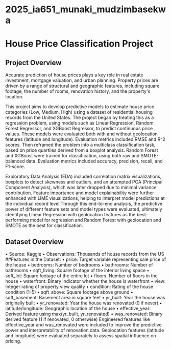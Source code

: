 # 2025_ia651_munaki_mudzimbasekwa

# House Price Classification Project
## Project Overview
Accurate prediction of house prices plays a key role in real estate investment, mortgage valuation, and urban planning. Property prices are driven by a range of structural and geographic features, including square footage, the number of rooms, renovation history, and the property's location.

This project aims to develop predictive models to estimate house price categories (Low, Medium, High) using a dataset of residential housing records from the United States. The project began by treating this as a regression problem, using models such as Linear Regression, Random Forest Regressor, and XGBoost Regressor, to predict continuous price values. These models were evaluated both with and without geolocation features (latitude and longitude). Evaluation metrics included RMSE and R^2 scores.  Then reframed the problem into a multiclass classification task, based on price quartiles derived from a boxplot analysis. Random Forest and XGBoost were trained for classification, using both raw and SMOTE-balanced data. Evaluation metrics included accuracy, precision, recall, and F1-score.

Exploratory Data Analysis (EDA) included correlation matrix visualizations, boxplots to detect skewness and outliers, and an attempted PCA (Principal Component Analysis), which was later dropped due to minimal variance contribution. Feature importance and model explainability were further enhanced with LIME visualizations, helping to interpret model predictions at the individual record level.Through this end-to-end analysis,  the predictive power of different feature sets and model types were evaluated, ultimately identifying Linear Regression with geolocation features as the best-performing model for regression and Random Forest with geolocation and SMOTE as the best for classification.

## Dataset Overview
•	Source: Kaggle
•	Observations: Thousands of house records from the US
##Features in the Dataset:
•	price: Target variable representing sale price of the house
•	bedrooms: Number of bedrooms
•	bathrooms: Number of bathrooms
•	sqft_living: Square footage of the interior living space
•	sqft_lot: Square footage of the entire lot
•	floors: Number of floors in the house
•	waterfront: Binary indicator whether the house is waterfront
•	view: Integer rating of property view quality
•	condition: Rating of the house condition (1-5)
•	sqft_above: Square footage above ground
•	sqft_basement: Basement area in square feet
•	yr_built: Year the house was originally built
•	yr_renovated: Year the house was renovated (0 if never)
•	latitude/longitude: Geographic location of the house
•	effective_year: Derived feature using max(yr_built, yr_renovated)
•	was_renovated: Binary derived feature (1 if renovated, 0 otherwise)
Engineered features like effective_year and was_renovated were included to improve the predictive power and interpretability of renovation data. Geolocation features (latitude and longitude) were evaluated separately to assess spatial influence on pricing.

